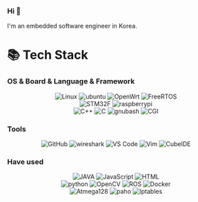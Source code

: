 ### Hi 👋
I'm an embedded software engineer in Korea.
<!--
**smtobs/smtobs** is a ✨ _special_ ✨ repository because its `README.md` (this file) appears on your GitHub profile.

Here are some ideas to get you started:

- 🔭 I’m currently working on ...
- 🌱 I’m currently learning ...
- 👯 I’m looking to collaborate on ...
- 🤔 I’m looking for help with ...
- 💬 Ask me about ...
- 📫 How to reach me: ...
- 😄 Pronouns: ...
- ⚡ Fun fact: ...
-->

<div align=left><h1>📚 Tech Stack</h1></div>

### OS & Board & Language & Framework 

<p align="center">
  <img alt="Linux" src="https://img.shields.io/badge/Linux-FCC624?style=for-the-badge&logo=linux&logoColor=black">
  <img alt="ubuntu" src="https://img.shields.io/badge/ubuntu-E95420?style=for-the-badge&logo=ubuntu&logoColor=black">
  <img alt="OpenWrt" src="https://img.shields.io/badge/OpenWrt-0084ab?style=for-the-badge&logo=OpenWrt&logoColor=black">
  <img alt="FreeRTOS" src="https://img.shields.io/badge/FreeRTOS-8ac55e?style=for-the-badge&logo=freertos">
  <br/>
  <img alt="STM32F" src="https://img.shields.io/badge/STM32F429I_DISC1-03234B?style=for-the-badge&logo=stmicroelectronics&logoColor=white">
  <img alt="raspberrypi" src="https://img.shields.io/badge/raspberrypi-A22846?style=for-the-badge&logo=raspberrypi&logoColor=black">
  <br/>
  <img alt="C++" src="https://img.shields.io/badge/C++-f34b7d?style=for-the-badge&logo=c%2b%2b">
  <img alt="C" src="https://img.shields.io/badge/C-555555?style=for-the-badge&logo=c">
  <img alt="gnubash" src="https://img.shields.io/badge/Shell_Script-4EAA25?style=for-the-badge&logo=gnubash&logoColor=white">
  <img alt="CGI" src="https://img.shields.io/badge/Cgi-000000?style=for-the-badge&logo=CGI&logoColor=black">
</p>

### Tools

<p align="center">
  <img alt="GitHub" src="https://img.shields.io/badge/GitHub-181717?style=for-the-badge&logo=GitHub&logoColor=white">
  <img alt="wireshark" src="https://img.shields.io/badge/wireshark-1679A7?logo=wireshark&logoColor=fff&style=for-the-badge">
  <img alt="VS Code" src="https://img.shields.io/badge/VSCode-3860c4?style=for-the-badge&logo=visual-studio-code&logoColor=white">
  <img alt="Vim" src="https://img.shields.io/badge/Vim-019733?logo=vim&logoColor=fff&style=for-the-badge">
  <img alt="CubeIDE" src="https://img.shields.io/badge/CubeIDE-0084ab?style=for-the-badge&logo=arm&logoColor=white">
   <br/>
</p>


### Have used

<p align="center">
  <img alt="JAVA" src="https://img.shields.io/badge/java-f34b7d?style=for-the-badge&logo=JAVA">
  <img alt="JavaScript" src="https://img.shields.io/badge/JavaScript-F7DF1E?style=for-the-badge&logo=JavaScript&logoColor=white">
  <img alt="HTML" src="https://img.shields.io/badge/html-E34F26?style=for-the-badge&logo=HTML5&logoColor=white">
  <br/>
  <img alt="python" src="https://img.shields.io/badge/Python-3776AB?style=for-the-badge&logo=python&logoColor=white">
  <img alt="OpenCV" src="https://img.shields.io/badge/OpenCV-ff2a44?style=for-the-badge&logo=opencv">
  <img alt="ROS" src="https://img.shields.io/badge/ROS-15253e?style=for-the-badge&logo=ROS">
  <img alt="Docker" src="https://img.shields.io/badge/Docker-2496ED?style=for-the-badge&logo=docker&logoColor=white">
  </br>
  <img alt="Atmega128" src="https://img.shields.io/badge/Atmega128-ff2a44?style=for-the-badge&logo=Atmega128&logoColor=white">
  <img alt="paho" src="https://img.shields.io/badge/paho-660066?style=for-the-badge&logo=mqtt&logoColor=white">
  <img alt="Iptables" src="https://img.shields.io/badge/Iptables-1527c2?style=for-the-badge&logo=Iptables&logoColor=white">
</p>

